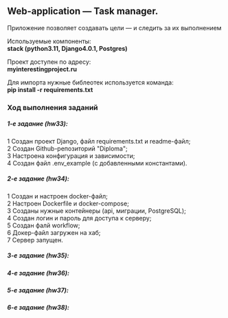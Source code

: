 <h2>Web-application — Task manager.</h2>

Приложение позволяет создавать цели — и следить за их выполнением

Используемые компоненты: <br />
**stack (python3.11, Django4.0.1, Postgres)**<br />

Проект доступен по адресу:<br />
**myinterestingproject.ru**

Для импорта нужные библеотек используется команда:<br />
**pip install -r requirements.txt**

<h3>Ход выполнения заданий</h3>

<h5>1-е задание (hw33):</h5>
1 Создан проект Django, файл requirements.txt и readme-файл; <br />
2 Создан Github-репозиторий "Diploma";<br />
3 Настроена конфигурация и зависимости;<br />
4 Создан файл .env_example (с добавленными константами). <br />

<h5>2-e задание (hw34):</h5>
1 Создан и настроен docker-файл;<br />
2 Настроен Dockerfile и docker-compose;<br />
3 Созданы нужные контейнеры (api, миграции, PostgreSQL);<br />
4 Создан логин и пароль для доступа к серверу;<br />
5 Создан фалй workflow;<br />
6 Докер-файл загружен на хаб;<br />
7 Сервер запущен.

<h5>3-e задание (hw35):</h5>
<h5>4-e задание (hw36):</h5>
<h5>5-e задание (hw37):</h5>
<h5>6-e задание (hw38):</h5>










